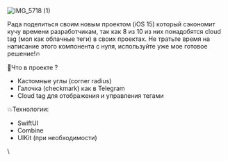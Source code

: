 ![IMG_5718 (1)](https://github.com/user-attachments/assets/ac6fe596-1052-4070-86fe-3400ff18a4ea)








Рада поделиться своим новым проектом  (iOS 15)
который сэкономит кучу времени разработчикам, так как 8 из 10 из них понадобятся cloud tag (мол как облачные теги)
в своих проектах. 
Не тратьте время на написание этого компонента с нуля, используйте уже мое готовое решение!🔥

👋Что в проекте ?
- Кастомные углы (corner radius)
- Галочка (checkmark) как в Telegram
- Cloud tag для отображения и управления тегами

💥Технологии:
- SwiftUI
- Combine
- UIKit (при необходимости)

\
